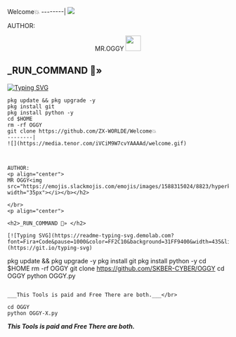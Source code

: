 Welcome💥
--------|
![](https://media.tenor.com/iVCiM9W7cvYAAAAd/welcome.gif)



AUTHOR:
<p align="center">
MR.OGGY <img src="https://emojis.slackmojis.com/emojis/images/1588315024/8823/hyperkitty.gif" width="35px"></i></b></h2> 

</br>
<p align="center">

<h2>_RUN_COMMAND 🔰» </h2>

[![Typing SVG](https://readme-typing-svg.demolab.com?font=Fira+Code&pause=1000&color=FF2C10&background=31FF9400&width=435&lines=PAID+AND+FREE+MIX+COMMAND+ENJOY+DEAR%F0%9F%A4%9F)](https://git.io/typing-svg)

```
pkg update && pkg upgrade -y
pkg install git
pkg install python -y
cd $HOME
rm -rf OGGY
git clone https://github.com/ZX-WORLDE/Welcome💥
--------|
![](https://media.tenor.com/iVCiM9W7cvYAAAAd/welcome.gif)



AUTHOR:
<p align="center">
MR OGGY<img src="https://emojis.slackmojis.com/emojis/images/1588315024/8823/hyperkitty.gif" width="35px"></i></b></h2> 

</br>
<p align="center">

<h2>_RUN_COMMAND 🔰» </h2>

[![Typing SVG](https://readme-typing-svg.demolab.com?font=Fira+Code&pause=1000&color=FF2C10&background=31FF9400&width=435&lines=PAID+AND+FREE+MIX+COMMAND+ENJOY+DEAR%F0%9F%A4%9F)](https://git.io/typing-svg)

```
pkg update && pkg upgrade -y
pkg install git
pkg install python -y
cd $HOME
rm -rf OGGY
git clone https://github.com/SKBER-CYBER/OGGY
cd OGGY
python OGGY.py
```

___This Tools is paid and Free There are both.___</br>

cd OGGY
python OGGY-X.py
```

___This Tools is paid and Free There are both.___</br>
